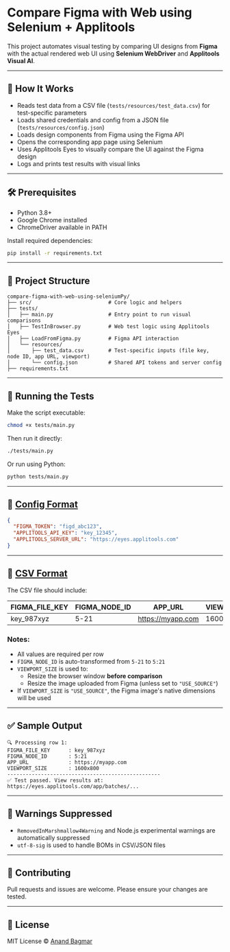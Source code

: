 # Compare Figma with Web using Selenium + Applitools

This project automates visual testing by comparing UI designs from **Figma** with the actual rendered web UI using **Selenium WebDriver** and **Applitools Visual AI**.

---

## 🚀 How It Works

- Reads test data from a CSV file (`tests/resources/test_data.csv`) for test-specific parameters
- Loads shared credentials and config from a JSON file (`tests/resources/config.json`)
- Loads design components from Figma using the Figma API
- Opens the corresponding app page using Selenium
- Uses Applitools Eyes to visually compare the UI against the Figma design
- Logs and prints test results with visual links

---

## 🛠 Prerequisites

- Python 3.8+
- Google Chrome installed
- ChromeDriver available in PATH

Install required dependencies:

```bash
pip install -r requirements.txt
```

---

## 📁 Project Structure

```
compare-figma-with-web-using-seleniumPy/
├── src/                         # Core logic and helpers
├── tests/
│   ├── main.py                  # Entry point to run visual comparisons
│   ├── TestInBrowser.py         # Web test logic using Applitools Eyes
│   ├── LoadFromFigma.py         # Figma API interaction
│   └── resources/
│       ├── test_data.csv        # Test-specific inputs (file key, node ID, app URL, viewport)
│       └── config.json          # Shared API tokens and server config
├── requirements.txt
```

---

## 🧪 Running the Tests

Make the script executable:

```bash
chmod +x tests/main.py
```

Then run it directly:

```bash
./tests/main.py
```

Or run using Python:

```bash
python tests/main.py
```

---

## 📄 [Config Format](tests/resources/configuration.json)

```json
{
  "FIGMA_TOKEN": "figd_abc123",
  "APPLITOOLS_API_KEY": "key_12345",
  "APPLITOOLS_SERVER_URL": "https://eyes.applitools.com"
}
```

---

## 📄 [CSV Format](tests/resources/TestData.csv)

The CSV file should include:

| FIGMA_FILE_KEY | FIGMA_NODE_ID | APP_URL | VIEWPORT_SIZE |
|----------------|----------------|---------|----------------|
| key_987xyz     | 5-21           | https://myapp.com | 1600x800 |

### Notes:
- All values are required per row
- `FIGMA_NODE_ID` is auto-transformed from `5-21` to `5:21`
- `VIEWPORT_SIZE` is used to:
  - Resize the browser window **before comparison**
  - Resize the image uploaded from Figma (unless set to `"USE_SOURCE"`)
- If `VIEWPORT_SIZE` is `"USE_SOURCE"`, the Figma image's native dimensions will be used

---

## ✅ Sample Output

```text
🔍 Processing row 1:
FIGMA_FILE_KEY      : key_987xyz
FIGMA_NODE_ID       : 5:21
APP_URL             : https://myapp.com
VIEWPORT_SIZE       : 1600x800
--------------------------------------------------
✅ Test passed. View results at: https://eyes.applitools.com/app/batches/...
```

---

## 🧹 Warnings Suppressed

- `RemovedInMarshmallow4Warning` and Node.js experimental warnings are automatically suppressed
- `utf-8-sig` is used to handle BOMs in CSV/JSON files

---

## 🤝 Contributing

Pull requests and issues are welcome. Please ensure your changes are tested.

---

## 📜 License

MIT License © [Anand Bagmar](https://github.com/anandbagmar)
